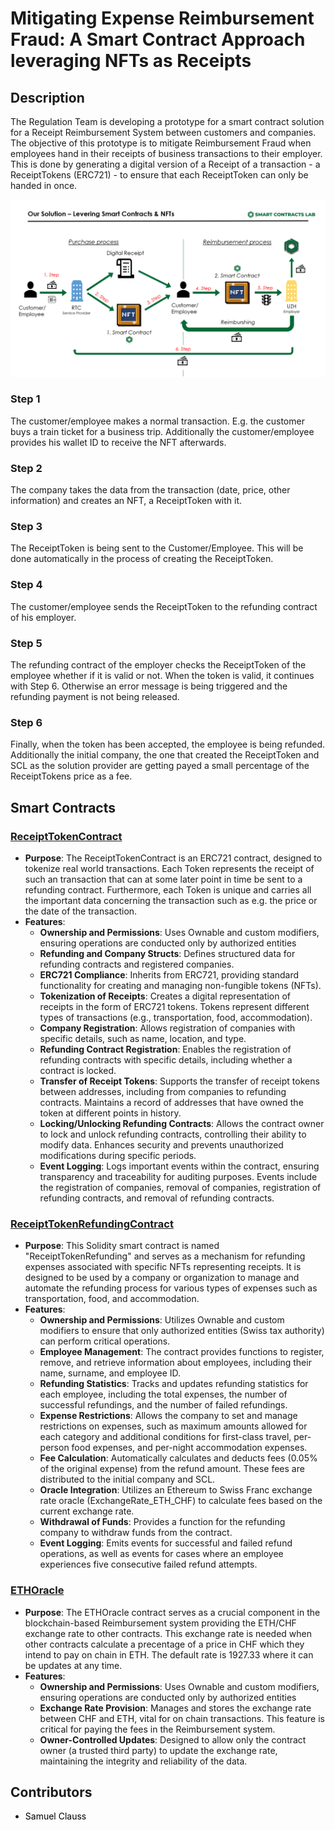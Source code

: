 # Mitigating Expense Reimbursement Fraud: A Smart Contract Approach leveraging NFTs as Receipts

## Description
The Regulation Team is developing a prototype for a smart contract solution for a Receipt Reimbursement System between customers and companies. The objective of this prototype is to mitigate Reimbursement Fraud when employees hand in their receipts of business transactions to their employer. This is done by generating a digital version of a Receipt of a transaction - a ReceiptTokens (ERC721) - to ensure that each ReceiptToken can only be handed in once.


<img src="Reimbursement Fraud/Graphics/Prototype.png" width="1050"/> 

### Step 1  
The customer/employee makes a normal transaction. E.g. the customer buys a train ticket for a business trip. Additionally the customer/employee provides his wallet ID to receive the NFT afterwards.

### Step 2   
The company takes the data from the transaction (date, price, other information) and creates an NFT, a ReceiptToken with it. 

### Step 3
The ReceiptToken is being sent to the Customer/Employee. This will be done automatically in the process of creating the ReceiptToken.

### Step 4
The customer/employee sends the ReceiptToken to the refunding contract of his employer. 

### Step 5 
The refunding contract of the employer checks the ReceiptToken of the employee whether if it is valid or not. When the token is valid, it continues with Step 6. Otherwise an error message is being triggered and the refunding payment is not being released.

### Step 6   
Finally, when the token has been accepted, the employee is being refunded. Additionally the initial company, the one that created the ReceiptToken and SCL as the solution provider are getting payed a small percentage of the ReceiptTokens price as a fee.

## Smart Contracts
### [ReceiptTokenContract](Reimbursement%20Fraud/ReceiptTokenContract.sol)
- **Purpose**:
    The ReceiptTokenContract is an ERC721 contract, designed to tokenize real world transactions. Each Token represents the receipt of such an transaction that can at some later point in time be sent to a refunding contract. Furthermore, each Token is unique and carries all the important data concerning the transaction such as e.g. the price or the date of the transaction.
- **Features**:
  - **Ownership and Permissions**: Uses Ownable and custom modifiers, ensuring operations are conducted only by authorized entities
  - **Refunding and Company Structs**: Defines structured data for refunding contracts and registered companies.
  - **ERC721 Compliance**: Inherits from ERC721, providing standard functionality for creating and managing non-fungible tokens (NFTs).
  - **Tokenization of Receipts**: Creates a digital representation of receipts in the form of ERC721 tokens.
    Tokens represent different types of transactions (e.g., transportation, food, accommodation).
  - **Company Registration**: Allows registration of companies with specific details, such as name, location, and type.
  - **Refunding Contract Registration**: Enables the registration of refunding contracts with specific details, including whether a contract is locked.
  - **Transfer of Receipt Tokens**:  Supports the transfer of receipt tokens between addresses, including from companies to refunding contracts. Maintains a record of addresses that have owned the token at different points in history.
  - **Locking/Unlocking Refunding Contracts**: Allows the contract owner to lock and unlock refunding contracts, controlling their ability to modify data. Enhances security and prevents unauthorized modifications during specific periods.
  - **Event Logging**: Logs important events within the contract, ensuring transparency and traceability for auditing purposes. Events include the registration of companies, removal of companies, registration of refunding contracts, and removal of refunding contracts.




### [ReceiptTokenRefundingContract](Reimbursement%20Fraud/ReceiptTokenRefundingContract.sol)
- **Purpose**:
This Solidity smart contract is named "ReceiptTokenRefunding" and serves as a mechanism for refunding expenses associated with specific NFTs representing receipts. It is designed to be used by a company or organization to manage and automate the refunding process for various types of expenses such as transportation, food, and accommodation.
- **Features**:
  - **Ownership and Permissions**: Utilizes Ownable and custom modifiers to ensure that only authorized entities (Swiss tax authority) can perform critical operations.
  - **Employee Management**: The contract provides functions to register, remove, and retrieve information about employees, including their name, surname, and employee ID.
  - **Refunding Statistics**: Tracks and updates refunding statistics for each employee, including the total expenses, the number of successful refundings, and the number of failed refundings.
  - **Expense Restrictions**: Allows the company to set and manage restrictions on expenses, such as maximum amounts allowed for each category and additional conditions for first-class travel, per-person food expenses, and per-night accommodation expenses.
  - **Fee Calculation**: Automatically calculates and deducts fees (0.05% of the original expense) from the refund amount. These fees are distributed to the initial company and SCL.
  - **Oracle Integration**: Utilizes an Ethereum to Swiss Franc exchange rate oracle (ExchangeRate_ETH_CHF) to calculate fees based on the current exchange rate.
  - **Withdrawal of Funds**: Provides a function for the refunding company to withdraw funds from the contract.
  - **Event Logging**: Emits events for successful and failed refund operations, as well as events for cases where an employee experiences five consecutive failed refund attempts.

### [ETHOracle](Reimbursement%20Fraud/ETHOracle.sol)
- **Purpose**: The ETHOracle contract serves as a crucial component in the blockchain-based Reimbursement system providing the ETH/CHF exchange rate to other contracts. This exchange rate is needed when other contracts calculate a precentage of a price in CHF which they intend to pay on chain in ETH. The default rate is 1927.33 where it can be updates at any time. 
- **Features**:
  - **Ownership and Permissions**: Uses Ownable and custom modifiers, ensuring operations are conducted only by authorized entities
  - **Exchange Rate Provision**: Manages and stores the exchange rate between CHF and ETH, vital for on chain transactions. This feature is critical for paying the fees in the Reimbursement system.
  - **Owner-Controlled Updates**: Designed to allow only the contract owner (a trusted third party) to update the exchange rate, maintaining the integrity and reliability of the data.

## Contributors
- <a href="https://github.com/SamuelClauss" style="text-decoration: none; color: black;">Samuel Clauss</a>

